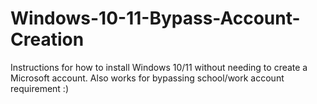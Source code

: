 # Windows-10-11-Bypass-Account-Creation
Instructions for how to install Windows 10/11 without needing to create a Microsoft account. Also works for bypassing school/work account requirement :)
